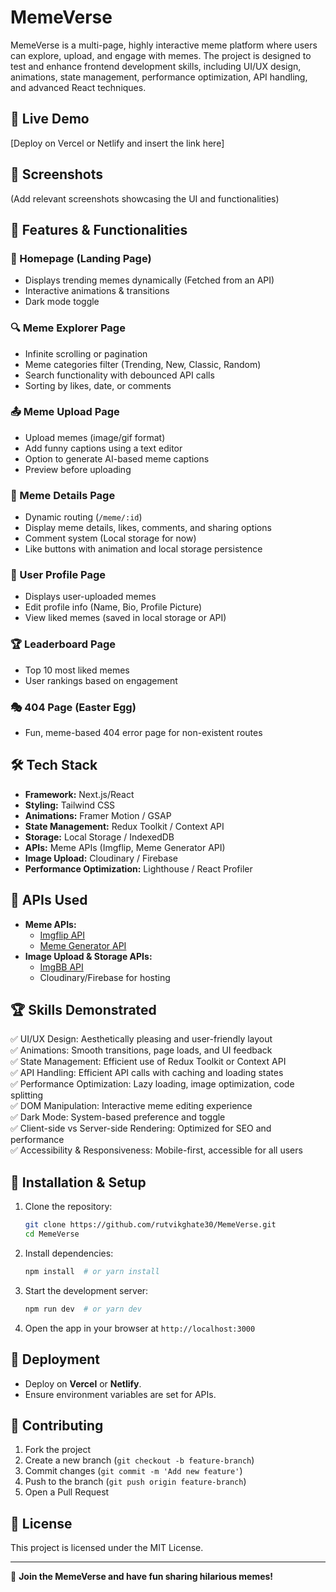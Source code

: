 # MemeVerse

MemeVerse is a multi-page, highly interactive meme platform where users can explore, upload, and engage with memes. The project is designed to test and enhance frontend development skills, including UI/UX design, animations, state management, performance optimization, API handling, and advanced React techniques.

## 🚀 Live Demo

[Deploy on Vercel or Netlify and insert the link here]

## 📸 Screenshots

(Add relevant screenshots showcasing the UI and functionalities)

## 📌 Features & Functionalities

### 🌟 Homepage (Landing Page)

- Displays trending memes dynamically (Fetched from an API)
- Interactive animations & transitions
- Dark mode toggle

### 🔍 Meme Explorer Page

- Infinite scrolling or pagination
- Meme categories filter (Trending, New, Classic, Random)
- Search functionality with debounced API calls
- Sorting by likes, date, or comments

### 📤 Meme Upload Page

- Upload memes (image/gif format)
- Add funny captions using a text editor
- Option to generate AI-based meme captions
- Preview before uploading

### 📄 Meme Details Page

- Dynamic routing (`/meme/:id`)
- Display meme details, likes, comments, and sharing options
- Comment system (Local storage for now)
- Like buttons with animation and local storage persistence

### 👤 User Profile Page

- Displays user-uploaded memes
- Edit profile info (Name, Bio, Profile Picture)
- View liked memes (saved in local storage or API)

### 🏆 Leaderboard Page

- Top 10 most liked memes
- User rankings based on engagement

### 🎭 404 Page (Easter Egg)

- Fun, meme-based 404 error page for non-existent routes

## 🛠️ Tech Stack

- **Framework:** Next.js/React
- **Styling:** Tailwind CSS
- **Animations:** Framer Motion / GSAP
- **State Management:** Redux Toolkit / Context API
- **Storage:** Local Storage / IndexedDB
- **APIs:** Meme APIs (Imgflip, Meme Generator API)
- **Image Upload:** Cloudinary / Firebase
- **Performance Optimization:** Lighthouse / React Profiler

## 📡 APIs Used

- **Meme APIs:**
  - [Imgflip API](https://imgflip.com/api)
  - [Meme Generator API](https://memegen.link/)
- **Image Upload & Storage APIs:**
  - [ImgBB API](https://api.imgbb.com/)
  - Cloudinary/Firebase for hosting

## 🏆 Skills Demonstrated

✅ UI/UX Design: Aesthetically pleasing and user-friendly layout\
✅ Animations: Smooth transitions, page loads, and UI feedback\
✅ State Management: Efficient use of Redux Toolkit or Context API\
✅ API Handling: Efficient API calls with caching and loading states\
✅ Performance Optimization: Lazy loading, image optimization, code splitting\
✅ DOM Manipulation: Interactive meme editing experience\
✅ Dark Mode: System-based preference and toggle\
✅ Client-side vs Server-side Rendering: Optimized for SEO and performance\
✅ Accessibility & Responsiveness: Mobile-first, accessible for all users


## 📖 Installation & Setup

1. Clone the repository:
   ```bash
   git clone https://github.com/rutvikghate30/MemeVerse.git
   cd MemeVerse
   ```
2. Install dependencies:
   ```bash
   npm install  # or yarn install
   ```
3. Start the development server:
   ```bash
   npm run dev  # or yarn dev
   ```
4. Open the app in your browser at `http://localhost:3000`

## 🚀 Deployment

- Deploy on **Vercel** or **Netlify**.
- Ensure environment variables are set for APIs.


## 🤝 Contributing

1. Fork the project
2. Create a new branch (`git checkout -b feature-branch`)
3. Commit changes (`git commit -m 'Add new feature'`)
4. Push to the branch (`git push origin feature-branch`)
5. Open a Pull Request

## 📜 License

This project is licensed under the MIT License.

---

🚀 **Join the MemeVerse and have fun sharing hilarious memes!**



